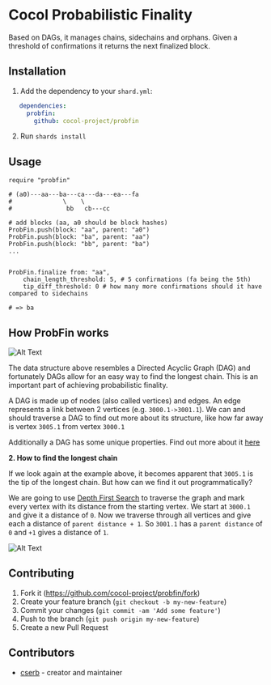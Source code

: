 # Cocol Probabilistic Finality

Based on DAGs, it manages chains, sidechains and orphans. Given a threshold of
confirmations it returns the next finalized block.

## Installation

1. Add the dependency to your `shard.yml`:

``` yaml
   dependencies:
     probfin:
       github: cocol-project/probfin
```

2. Run `shards install`

## Usage

``` crystal
require "probfin"
```

``` crystal
# (a0)---aa---ba---ca---da---ea---fa
#              \    \
#               bb   cb---cc

# add blocks (aa, a0 should be block hashes)
ProbFin.push(block: "aa", parent: "a0")
ProbFin.push(block: "ba", parent: "aa")
ProbFin.push(block: "bb", parent: "ba")
...


ProbFin.finalize from: "aa",
    chain_length_threshold: 5, # 5 confirmations (fa being the 5th) 
    tip_diff_threshold: 0 # how many more confirmations should it have compared to sidechains
    
# => ba
```

## How ProbFin works
![Alt Text](https://thepracticaldev.s3.amazonaws.com/i/bfimp8gtxgbiyc5pb480.png)

The data structure above resembles a Directed Acyclic Graph (DAG) and fortunately DAGs allow for an easy way to find the longest chain. This is an important part of achieving probabilistic finality.

A DAG is made up of nodes (also called vertices) and edges. An edge represents a link between 2 vertices (e.g. `3000.1->3001.1`). We can and should traverse a DAG to find out more about its structure, like how far away is vertex `3005.1` from vertex `3000.1`

Additionally a DAG has some unique properties. Find out more about it [here](https://www.youtube.com/watch?v=TXkDpqjDMHA)

**2. How to find the longest chain**

If we look again at the example above, it becomes apparent that `3005.1` is the tip of the longest chain. But how can we find it out programmatically?

We are going to use [Depth First Search](https://www.youtube.com/watch?v=7fujbpJ0LB4) to traverse the graph and mark every vertex with its distance from the starting vertex.
We start at `3000.1` and give it a distance of `0`. Now we traverse through all vertices and give each a distance of `parent distance + 1`. So `3001.1` has a `parent distance` of `0` and `+1` gives a distance of `1`.

![Alt Text](https://thepracticaldev.s3.amazonaws.com/i/qexgjvm9yv8ko8cwv6y2.png)

## Contributing

1. Fork it (<https://github.com/cocol-project/probfin/fork>)
2. Create your feature branch (`git checkout -b my-new-feature`)
3. Commit your changes (`git commit -am 'Add some feature'`)
4. Push to the branch (`git push origin my-new-feature`)
5. Create a new Pull Request

## Contributors

- [cserb](https://github.com/cserb) - creator and maintainer
